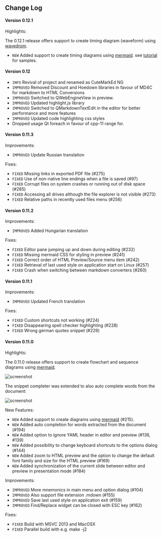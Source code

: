 ## Change Log

#### Version 0.12.1

Highlights:

The 0.12.1 release offers support to create timing diagram (waveform) using [wavedrom](https://github.com/wavedrom/wavedrom). 
 

* `NEW` Added support to create timing diagrams using [mermaid](https://github.com/wavedrom/wavedrom). see [tutorial](https://wavedrom.com/tutorial.html) for samples.
#### Version 0.12

- `INFO` Revival of project and renamed as CuteMarkEd NG
- `IMPROVED` Removed Discount and Hoedown libraries in favour of MD4C for markdown to HTML Conversions
- `IMPROVED` Switched to QWebEngineView in preview.
- `IMPROVED` Updated highlight.js library
- `IMPROVED` Switched to QMarkdownTextEdit in the editor for better performance and more features
- `IMPROVED` Updated code highlighting css styles
- Dropped usage Qt foreach in favour of cpp-11 range for.

#### Version 0.11.3

Improvements:

* `IMPROVED` Update Russian translation

Fixes:

* `FIXED` Missing links in exported PDF file (#275)
* `FIXED` Use of non-native line endings when a file is saved (#97)
* `FIXED` Corrupt files on system crashes or running out of disk space (#285)
* `FIXED` Accessing all drives although the file explorer is not visible (#273)
* `FIXED` Relative paths in recently used files menu (#256)
 
#### Version 0.11.2

Improvements:

* `IMPROVED` Added Hungarian translation

Fixes:

* `FIXED` Editor pane jumping up and down during editing (#232)
* `FIXED` Missing mermaid CSS for styling in preview (#241)
* `FIXED` Correct order of HTML Preview/Source menu item (#242)
* `FIXED` Retrieval of last used style on application start on Linux (#257)
* `FIXED` Crash when switching between markdown converters (#260)

#### Version 0.11.1

Improvements:

* `IMPROVED` Updated French translation

Fixes:

* `FIXED` Custom shortcuts not working (#224)
* `FIXED` Disappearing spell checker highlighting (#228)
* `FIXED` Wrong german quotes snippet (#229)

#### Version 0.11.0

Highlights:

The 0.11.0 release offers support to create flowchart and sequence diagrams using [mermaid](https://github.com/knsv/mermaid). 

![screenshot](http://cloose.github.io/CuteMarkEd/images/20150426-cutemarked-diagrams.png)

The snippet completer was extended to also auto complete words from the document:

![screenshot](http://cloose.github.io/CuteMarkEd/images/20150426-cutemarked-word-completion.png)

New Features:

* `NEW` Added support to create diagrams using [mermaid](https://github.com/knsv/mermaid) (#215).
* `NEW` Added auto completion for words extracted from the document (#194)
* `NEW` Added option to ignore YAML header in editor and preview (#136, #139)
* `NEW` Added possibility to change keyboard shortcuts to the options dialog (#144)
* `NEW` Added zoom to HTML preview and the option to change the default font family and size for the HTML preview (#169)
* `NEW` Added synchronization of the current slide between editor and preview in presentation
mode (#184)

Improvements:

* `IMPROVED` More mnemonics in main menu and option dialog (#104)
* `IMPROVED` Also support file extension .mdown (#155)
* `IMPROVED` Save last used style on application exit (#159)
* `IMPROVED` Find/Replace widget can be closed with ESC key (#162) 

Fixes:

* `FIXED` Build with MSVC 2013 and MacOSX
* `FIXED` Parallel build with e.g. make -j2